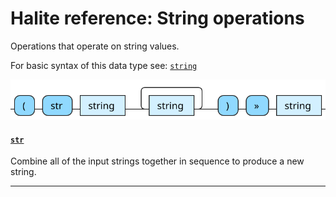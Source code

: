 <!---
  This markdown file was generated. Do not edit.
  -->

# Halite reference: String operations

Operations that operate on string values.

For basic syntax of this data type see: [`string`](halite-basic-syntax-reference.md#string)

!["string-op"](./halite-bnf-diagrams/string-op.svg)

#### [`str`](halite-full-reference.md#str)

Combine all of the input strings together in sequence to produce a new string.

---
